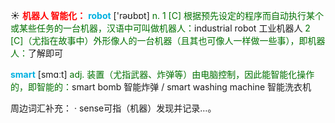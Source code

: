 ☀ <font color="red">**机器人 智能化：**</font>
<font color="sky blue">**robot**</font> ['rəʊbɒt] 
<font color="rgb(227, 108, 9)">n. 1 [C] 根据预先设定的程序而自动执行某个或某些任务的一台机器，汉语中可叫做机器人：</font>industrial robot 工业机器人 <font color="rgb(227, 108, 9)">2 [C]（尤指在故事中）外形像人的一台机器（且其也可像人一样做一些事），即机器人：</font>了解即可

<font color="sky blue">**smart**</font> [smɑːt] 
<font color="rgb(227, 108, 9)">adj. 装置（尤指武器、炸弹等）由电脑控制，因此能智能化操作的，即智能的：</font>smart bomb 智能炸弹 / smart washing machine 智能洗衣机

周边词汇补充：
· sense可指（机器）发现并记录…。
